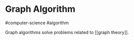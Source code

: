 # Graph Algorithm
#computer-science #algorithm 

Graph algorithms solve problems related to [[graph theory]].